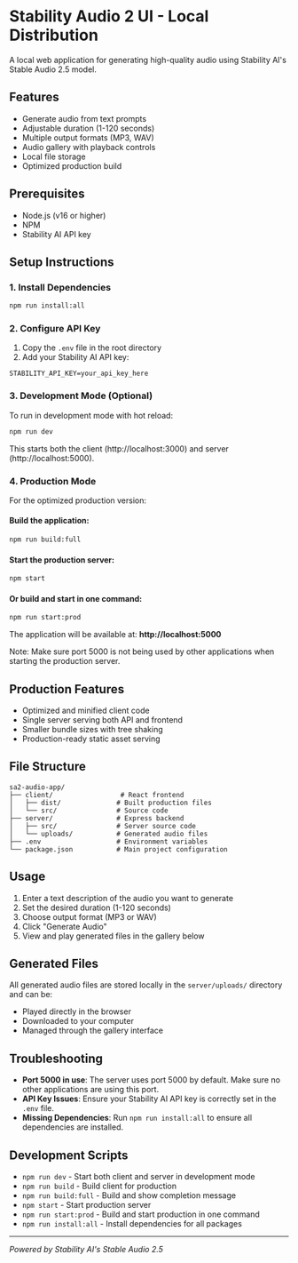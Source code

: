 # Stability Audio 2 UI - Local Distribution

A local web application for generating high-quality audio using Stability AI's Stable Audio 2.5 model.

## Features

- Generate audio from text prompts
- Adjustable duration (1-120 seconds)
- Multiple output formats (MP3, WAV)
- Audio gallery with playback controls
- Local file storage
- Optimized production build

## Prerequisites

- Node.js (v16 or higher)
- NPM
- Stability AI API key

## Setup Instructions

### 1. Install Dependencies
```bash
npm run install:all
```

### 2. Configure API Key
1. Copy the `.env` file in the root directory
2. Add your Stability AI API key:
```
STABILITY_API_KEY=your_api_key_here
```

### 3. Development Mode (Optional)
To run in development mode with hot reload:
```bash
npm run dev
```
This starts both the client (http://localhost:3000) and server (http://localhost:5000).

### 4. Production Mode
For the optimized production version:

#### Build the application:
```bash
npm run build:full
```

#### Start the production server:
```bash
npm start
```

#### Or build and start in one command:
```bash
npm run start:prod
```

The application will be available at: **http://localhost:5000**

Note: Make sure port 5000 is not being used by other applications when starting the production server.

## Production Features

- Optimized and minified client code
- Single server serving both API and frontend
- Smaller bundle sizes with tree shaking
- Production-ready static asset serving

## File Structure

```
sa2-audio-app/
├── client/                 # React frontend
│   ├── dist/              # Built production files
│   └── src/               # Source code
├── server/                # Express backend
│   ├── src/               # Server source code
│   └── uploads/           # Generated audio files
├── .env                   # Environment variables
└── package.json           # Main project configuration
```

## Usage

1. Enter a text description of the audio you want to generate
2. Set the desired duration (1-120 seconds)
3. Choose output format (MP3 or WAV)
4. Click "Generate Audio"
5. View and play generated files in the gallery below

## Generated Files

All generated audio files are stored locally in the `server/uploads/` directory and can be:
- Played directly in the browser
- Downloaded to your computer
- Managed through the gallery interface

## Troubleshooting

- **Port 5000 in use**: The server uses port 5000 by default. Make sure no other applications are using this port.
- **API Key Issues**: Ensure your Stability AI API key is correctly set in the `.env` file.
- **Missing Dependencies**: Run `npm run install:all` to ensure all dependencies are installed.

## Development Scripts

- `npm run dev` - Start both client and server in development mode
- `npm run build` - Build client for production
- `npm run build:full` - Build and show completion message
- `npm start` - Start production server
- `npm run start:prod` - Build and start production in one command
- `npm run install:all` - Install dependencies for all packages

---

*Powered by Stability AI's Stable Audio 2.5*
